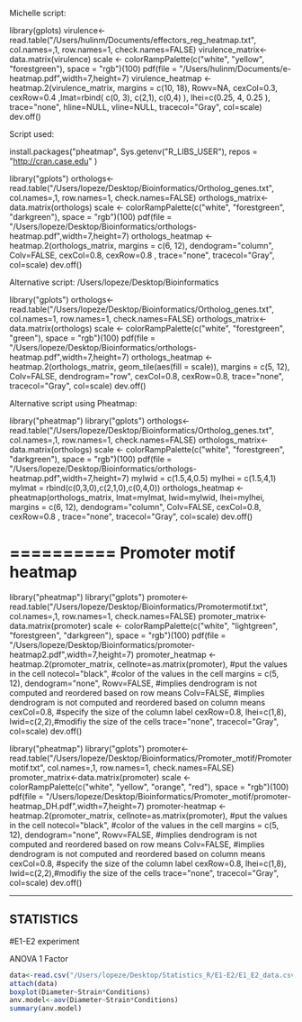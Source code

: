 Michelle script:

library(gplots)
virulence<-read.table("/Users/hulinm/Documents/effectors_reg_heatmap.txt", col.names=,1, row.names=1, check.names=FALSE)
virulence_matrix<-data.matrix(virulence)
scale <- colorRampPalette(c("white", "yellow", "forestgreen"), space = "rgb")(100)
pdf(file = "/Users/hulinm/Documents/e-heatmap.pdf",width=7,height=7)
virulence_heatmap <- heatmap.2(virulence_matrix, margins = c(10, 18), Rowv=NA, cexCol=0.3, cexRow=0.4 ,lmat=rbind( c(0, 3), c(2,1), c(0,4) ), lhei=c(0.25, 4, 0.25 ), trace="none", hline=NULL, vline=NULL, tracecol="Gray", col=scale)
dev.off()


Script used:

install.packages("pheatmap", Sys.getenv("R_LIBS_USER"), repos = "http://cran.case.edu" )

library("gplots")
orthologs<-read.table("/Users/lopeze/Desktop/Bioinformatics/Ortholog_genes.txt", col.names=,1, row.names=1, check.names=FALSE)
orthologs_matrix<-data.matrix(orthologs)
scale <- colorRampPalette(c("white", "forestgreen", "darkgreen"), space = "rgb")(100)
pdf(file = "/Users/lopeze/Desktop/Bioinformatics/orthologs-heatmap.pdf",width=7,height=7)
orthologs_heatmap <- heatmap.2(orthologs_matrix, margins = c(6, 12), dendogram="column", Colv=FALSE, cexCol=0.8, cexRow=0.8 , trace="none", tracecol="Gray", col=scale)
dev.off()


Alternative script:
/Users/lopeze/Desktop/Bioinformatics

library("gplots")
orthologs<-read.table("/Users/lopeze/Desktop/Bioinformatics/Ortholog_genes.txt", col.names=1, row.names=1, check.names=FALSE)
orthologs_matrix<-data.matrix(orthologs)
scale <- colorRampPalette(c("white", "forestgreen", "green"), space = "rgb")(100)
pdf(file = "/Users/lopeze/Desktop/Bioinformatics/orthologs-heatmap.pdf",width=7,height=7)
orthologs_heatmap <- heatmap.2(orthologs_matrix, geom_tile(aes(fill = scale)), margins = c(5, 12), Colv=FALSE, dendrogram="row", cexCol=0.8, cexRow=0.8, trace="none", tracecol="Gray", col=scale)
dev.off()

Alternative script using Pheatmap:

library("pheatmap")
library("gplots")
orthologs<-read.table("/Users/lopeze/Desktop/Bioinformatics/Ortholog_genes.txt", col.names=,1, row.names=1, check.names=FALSE)
orthologs_matrix<-data.matrix(orthologs)
scale <- colorRampPalette(c("white", "forestgreen", "darkgreen"), space = "rgb")(100)
pdf(file = "/Users/lopeze/Desktop/Bioinformatics/orthologs-heatmap.pdf",width=7,height=7)
mylwid = c(1.5,4,0.5)
mylhei = c(1.5,4,1)
mylmat = rbind(c(0,3,0),c(2,1,0),c(0,4,0))
orthologs_heatmap <- pheatmap(orthologs_matrix, lmat=mylmat, lwid=mylwid, lhei=mylhei, margins = c(6, 12), dendogram="column", Colv=FALSE, cexCol=0.8, cexRow=0.8 , trace="none", tracecol="Gray", col=scale)
dev.off()


==========
Promoter motif heatmap
==========

library("pheatmap")
library("gplots")
promoter<-read.table("/Users/lopeze/Desktop/Bioinformatics/Promotermotif.txt", col.names=,1, row.names=1, check.names=FALSE)
promoter_matrix<-data.matrix(promoter)
scale <- colorRampPalette(c("white", "lightgreen", "forestgreen", "darkgreen"), space = "rgb")(100)
pdf(file = "/Users/lopeze/Desktop/Bioinformatics/promoter-heatmap2.pdf",width=7,height=7)
promoter_heatmap <- heatmap.2(promoter_matrix,
cellnote=as.matrix(promoter), #put the values in the cell
notecol="black", #color of the values in the cell
margins = c(5, 12),
dendogram="none",
Rowv=FALSE, #implies dendrogram is not computed and reordered based on row means
Colv=FALSE, #implies dendrogram is not computed and reordered based on column means
cexCol=0.8, #specify the size of the column label
cexRow=0.8,
lhei=c(1,8),
lwid=c(2,2),#modifiy the size of the cells
trace="none", tracecol="Gray", col=scale)
dev.off()


library("pheatmap")
library("gplots")
promoter<-read.table("/Users/lopeze/Desktop/Bioinformatics/Promoter_motif/Promotermotif.txt", col.names=,1, row.names=1, check.names=FALSE)
promoter_matrix<-data.matrix(promoter)
scale <- colorRampPalette(c("white", "yellow", "orange", "red"), space = "rgb")(100)
pdf(file = "/Users/lopeze/Desktop/Bioinformatics/Promoter_motif/promoter-heatmap_DH.pdf",width=7,height=7)
promoter-heatmap <- heatmap.2(promoter_matrix,
cellnote=as.matrix(promoter), #put the values in the cell
notecol="black", #color of the values in the cell
margins = c(5, 12),
dendogram="none",
Rowv=FALSE, #implies dendrogram is not computed and reordered based on row means
Colv=FALSE, #implies dendrogram is not computed and reordered based on column means
cexCol=0.8, #specify the size of the column label
cexRow=0.8,
lhei=c(1,8),
lwid=c(2,2),#modifiy the size of the cells
trace="none", tracecol="Gray", col=scale)
dev.off()


--------------
STATISTICS
--------------

#E1-E2 experiment

ANOVA 1 Factor

```R
data<-read.csv("/Users/lopeze/Desktop/Statistics_R/E1-E2/E1_E2_data.csv")
attach(data)
boxplot(Diameter~Strain*Conditions)
anv.model<-aov(Diameter~Strain*Conditions)
summary(anv.model)
